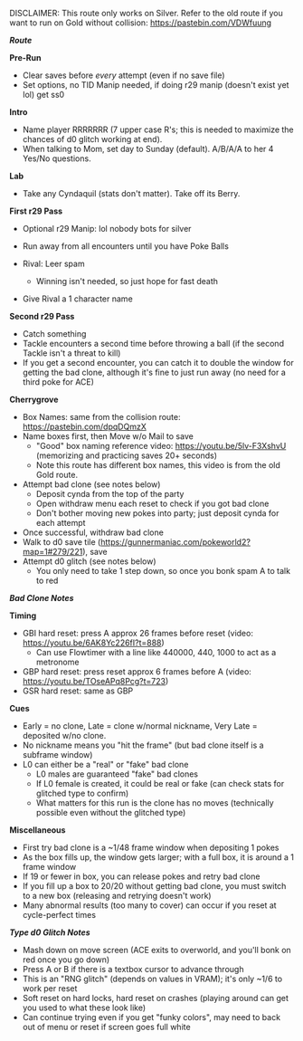 DISCLAIMER: This route only works on Silver. Refer to the old route if you want to run on Gold without collision: https://pastebin.com/VDWfuung

***Route***

**Pre-Run**

- Clear saves before *every* attempt (even if no save file)
- Set options, no TID Manip needed, if doing r29 manip (doesn't exist yet lol) get ss0
	
**Intro**
- Name player RRRRRRR (7 upper case R's; this is needed to maximize the chances of d0 glitch working at end).
- When talking to Mom, set day to Sunday (default). A/B/A/A to her 4 Yes/No questions.

**Lab**
- Take any Cyndaquil (stats don't matter). Take off its Berry.

**First r29 Pass**
- Optional r29 Manip: lol nobody bots for silver 
- Run away from all encounters until you have Poke Balls

- Rival: Leer spam
	- Winning isn't needed, so just hope for fast death

- Give Rival a 1 character name

**Second r29 Pass**
- Catch something
- Tackle encounters a second time before throwing a ball (if the second Tackle isn't a threat to kill)
- If you get a second encounter, you can catch it to double the window for getting the bad clone, although it's fine to just run away (no need for a third poke for ACE)
	
**Cherrygrove**
- Box Names: same from the collision route: https://pastebin.com/dpqDQmzX
- Name boxes first, then Move w/o Mail to save
	- "Good" box naming reference video: https://youtu.be/5lv-F3XshvU (memorizing and practicing saves 20+ seconds)
	- Note this route has different box names, this video is from the old Gold route.
- Attempt bad clone (see notes below)
	- Deposit cynda from the top of the party
	- Open withdraw menu each reset to check if you got bad clone
	- Don't bother moving new pokes into party; just deposit cynda for each attempt
- Once successful, withdraw bad clone
- Walk to d0 save tile (https://gunnermaniac.com/pokeworld2?map=1#279/221), save
- Attempt d0 glitch (see notes below)
	- You only need to take 1 step down, so once you bonk spam A to talk to red
	
	
***Bad Clone Notes***

**Timing**
- GBI hard reset: press A approx 26 frames before reset (video: https://youtu.be/6AK8Yc226fI?t=888)
	- Can use Flowtimer with a line like 440000, 440, 1000 to act as a metronome
- GBP hard reset: press reset approx 6 frames before A  (video: https://youtu.be/TOseAPq8Pcg?t=723)
- GSR hard reset: same as GBP
	
**Cues**
- Early = no clone, Late = clone w/normal nickname, Very Late = deposited w/no clone.
- No nickname means you "hit the frame" (but bad clone itself is a subframe window)
- L0 can either be a "real" or "fake" bad clone
	- L0 males are guaranteed "fake" bad clones
	- If L0 female is created, it could be real or fake (can check stats for glitched type to confirm)
	- What matters for this run is the clone has no moves (technically possible even without the glitched type)
		
**Miscellaneous**
- First try bad clone is a ~1/48 frame window when depositing 1 pokes
- As the box fills up, the window gets larger; with a full box, it is around a 1 frame window
- If 19 or fewer in box, you can release pokes and retry bad clone
- If you fill up a box to 20/20 without getting bad clone, you must switch to a new box (releasing and retrying doesn't work)
- Many abnormal results (too many to cover) can occur if you reset at cycle-perfect times 
	

***Type d0 Glitch Notes***

- Mash down on move screen (ACE exits to overworld, and you'll bonk on red once you go down)
- Press A or B if there is a textbox cursor to advance through
- This is an "RNG glitch" (depends on values in VRAM); it's only ~1/6 to work per reset
- Soft reset on hard locks, hard reset on crashes (playing around can get you used to what these look like)
- Can continue trying even if you get "funky colors", may need to back out of menu or reset if screen goes full white